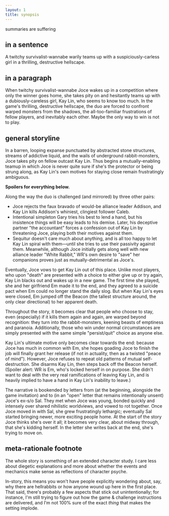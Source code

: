 ```yaml
---
layout: 1
title: synopsis
---
```

summaries are suffering

## in a sentence
A twitchy survivalist-wannabe warily teams up with a suspiciously-carless girl in a thrilling, destructive hellscape.

## in a paragraph
When twitchy survivalist-wannabe Joce wakes up in a competition where only the winner goes home, she takes pity on and hesitantly teams up with a dubiously-careless girl, Kay Lin, who seems to know too much. In the game's thrilling, destructive hellscape, the duo are forced to confront warped monsters from the shadows, the all-too-familiar frustrations of fellow players, and inevitably each other. Maybe the only way to win is not to play.

## general storyline
In a barren, looping expanse punctuated by abstracted stone structures, streams of addictive liquid, and the wails of underground rabbit-monsters, Joce takes pity on fellow outcast Kay Lin. Thus begins a mutually-enabling teamup in which Joce is never quite sure if she's the protector or being strung along, as Kay Lin's own motives for staying close remain frustratingly ambiguous.

**Spoilers for everything below.**

Along the way the duo is challenged (and mirrored) by three other pairs:
- Joce rejects the faux bravado of would-be alliance leader Addison, and Kay Lin kills Addison's whiniest, clingiest follower Caleb.
- Intentional simpleton Gary tries his best to lend a hand, but his insistence things will be easy leads to his demise. Later, his deceptive partner "the accountant" forces a confession out of Kay Lin by threatening Joce, playing both their motives against them.
- Sequitur doesn't care much about anything, and is all too happy to let Kay Lin spiral with them—until she tries to use their passivity against them. Meanwhile, although Joce initially gets along well with new alliance leader "White Rabbit," WR's own desire to "save" her companions proves just as mutually-detrimental as Joce's.

Eventually, Joce vows to get Kay Lin out of this place. Unlike most players, who upon "death" are presented with a choice to either give up or try again, Kay Lin blacks out and wakes up in a new game. The first time she played, she and her girlfriend Em made it to the end, and they agreed to a suicide pact when Em could no longer stand the daily slog. But when Kay Lin's eyes were closed, Em jumped off the Beacon (the tallest structure around, the only clear directional) to her apparent death.

Throughout the story, it becomes clear that people who choose to stay, even (especially) if it kills them again and again, are warped beyond recognition: they turn into the rabbit-monsters, keening beasts of emptiness and paranoia. Additionally, those who win under normal circumstances are simply presented with the same simple "persist/quit" choice as anyone else.

Kay Lin's ultimate motive only becomes clear towards the end: because Joce has much in common with Em, she hopes goading Joce to finish the job will finally grant her release (if not in actuality, then as a twisted "peace of mind"). However, Joce refuses to repeat old patterns of mutual self-destruction. She disarms Kay Lin, then steps back off the Beacon herself. (Spoiler alert: WR is Em, who's locked herself in on purpose. She didn't want to deal with the very real ramifications of leaving Kay Lin, and is heavily implied to have a hand in Kay Lin's inability to leave.)

The narrative is bookended by letters from (at the beginning, alongside the game invitation) and to (in an "open" letter that remains intentionally unsent) Joce's ex-s/o Sal. They met when Joce was young, bonded quickly and intensely over shared nihilistic worldviews, and vowed to rot together. Once Joce moved in with Sal, she grew frustratingly lethargic; eventually Sal started bringing newer, more exciting people home. At the start of the story Joce thinks she's over it all; it becomes very clear, about midway through, that she's kidding herself. In the letter she writes back at the end, she's trying to move on.

## meta-rationale footnote
The whole story is something of an extended character study. I care less about diegetic explanations and more about whether the events and mechanics make sense as reflections of character psyche.

In-story, this means you won't have people explicitly wondering about, say, why there are hellrabbits or how anyone wound up here in the first place. That said, there's probably a few aspects that stick out unintentionally; for instance, I'm still trying to figure out how the game & challenge instructions are delivered, and I'm not 100% sure of the exact *thing* that makes the setting implode.